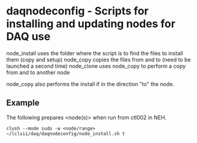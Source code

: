 # daqnodeconfig - Scripts for installing and updating nodes for DAQ use

node_install uses the folder where the script is to find the files to install them (copy and setup)
node_copy copies the files from and to (need to be launched a second time)
node_clone uses node_copy to perform a copy from and to another node

node_copy also performs the install if in the direction "to" the node.

## Example

The following prepares <node(s)> when run from ctl002 in NEH.

```
clush --mode sudo -w <node/range> ~/lclsii/daq/daqnodeconfig/node_install.sh t
```
